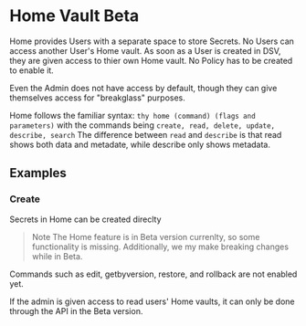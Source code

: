 [title]: # (Home - Beta)
[tags]: # (DevOps Secrets Vault,DSV,)
[priority]: # (4900)

# Home Vault Beta

Home provides Users with a separate space to store Secrets.  No Users can access another User's Home vault.  As soon as a User is created in DSV, they are given access to thier own Home vault.  No Policy has to be created to enable it.

Even the Admin does not have access by default, though they can give themselves access for "breakglass" purposes. 

Home follows the familiar syntax:
`thy home (command) (flags and parameters)`  with the commands being `create, read, delete, update, describe, search`  The difference between `read` and `describe` is that read shows both data and metadate, while describe only shows metadata.

## Examples

### Create

Secrets in Home can be created direclty 

>Note The Home feature is in Beta version currenlty, so some functionality is missing.  Additionally, we my make breaking changes while in Beta.

Commands such as edit, getbyversion, restore, and rollback are not enabled yet.  

If the admin is given access to read users' Home vaults, it can only be done through the API in the Beta version.